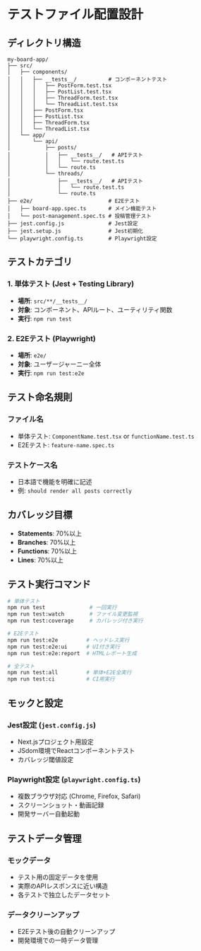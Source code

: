 # テストファイル配置設計

## ディレクトリ構造

```
my-board-app/
├── src/
│   ├── components/
│   │   ├── __tests__/          # コンポーネントテスト
│   │   │   ├── PostForm.test.tsx
│   │   │   ├── PostList.test.tsx
│   │   │   ├── ThreadForm.test.tsx
│   │   │   └── ThreadList.test.tsx
│   │   ├── PostForm.tsx
│   │   ├── PostList.tsx
│   │   ├── ThreadForm.tsx
│   │   └── ThreadList.tsx
│   └── app/
│       └── api/
│           ├── posts/
│           │   ├── __tests__/   # APIテスト
│           │   │   └── route.test.ts
│           │   └── route.ts
│           └── threads/
│               ├── __tests__/   # APIテスト
│               │   └── route.test.ts
│               └── route.ts
├── e2e/                        # E2Eテスト
│   ├── board-app.spec.ts       # メイン機能テスト
│   └── post-management.spec.ts # 投稿管理テスト
├── jest.config.js              # Jest設定
├── jest.setup.js               # Jest初期化
└── playwright.config.ts        # Playwright設定
```

## テストカテゴリ

### 1. 単体テスト (Jest + Testing Library)
- **場所**: `src/**/__tests__/`
- **対象**: コンポーネント、APIルート、ユーティリティ関数
- **実行**: `npm run test`

### 2. E2Eテスト (Playwright)
- **場所**: `e2e/`
- **対象**: ユーザージャーニー全体
- **実行**: `npm run test:e2e`

## テスト命名規則

### ファイル名
- 単体テスト: `ComponentName.test.tsx` or `functionName.test.ts`
- E2Eテスト: `feature-name.spec.ts`

### テストケース名
- 日本語で機能を明確に記述
- 例: `should render all posts correctly`

## カバレッジ目標

- **Statements**: 70%以上
- **Branches**: 70%以上
- **Functions**: 70%以上
- **Lines**: 70%以上

## テスト実行コマンド

```bash
# 単体テスト
npm run test              # 一回実行
npm run test:watch        # ファイル変更監視
npm run test:coverage     # カバレッジ付き実行

# E2Eテスト  
npm run test:e2e         # ヘッドレス実行
npm run test:e2e:ui      # UI付き実行
npm run test:e2e:report  # HTMLレポート生成

# 全テスト
npm run test:all         # 単体+E2E全実行
npm run test:ci          # CI用実行
```

## モックと設定

### Jest設定 (`jest.config.js`)
- Next.jsプロジェクト用設定
- JSdom環境でReactコンポーネントテスト
- カバレッジ閾値設定

### Playwright設定 (`playwright.config.ts`)
- 複数ブラウザ対応 (Chrome, Firefox, Safari)
- スクリーンショット・動画記録
- 開発サーバー自動起動

## テストデータ管理

### モックデータ
- テスト用の固定データを使用
- 実際のAPIレスポンスに近い構造
- 各テストで独立したデータセット

### データクリーンアップ
- E2Eテスト後の自動クリーンアップ
- 開発環境での一時データ管理